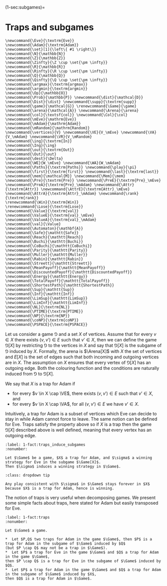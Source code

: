 (1-sec:subgames)=
# Traps and subgames

```{math}
\newcommand{\Eve}{\textrm{Eve}}
\newcommand{\Adam}{\textrm{Adam}}
\newcommand{\set}[1]{\left\{ #1 \right\}}
\newcommand{\N}{\mathbb{N}}
\newcommand{\Z}{\mathbb{Z}}
\newcommand{\Zinfty}{\Z \cup \set{\pm \infty}}
\newcommand{\R}{\mathbb{R}}
\newcommand{\Rinfty}{\R \cup \set{\pm \infty}}
\newcommand{\Q}{\mathbb{Q}}
\newcommand{\Qinfty}{\Q \cup \set{\pm \infty}}
\newcommand{\argmax}{\textrm{argmax}}
\newcommand{\argmin}{\textrm{argmin}}
\newcommand{\Op}{\mathbb{O}}
\newcommand{\Prob}{\mathbb{P}} \newcommand{\dist}{\mathcal{D}} \newcommand{\Dist}{\dist} \newcommand{\supp}{\textrm{supp}} 
\newcommand{\game}{\mathcal{G}} \renewcommand{\Game}{\game} \newcommand{\arena}{\mathcal{A}} \newcommand{\Arena}{\arena} 
\newcommand{\col}{\textsf{col}} \newcommand{\Col}{\col} 
\newcommand{\mEve}{\mathrm{Eve}}
\newcommand{\mAdam}{\mathrm{Adam}}
\newcommand{\mRandom}{\mathrm{Random}}
\newcommand{\vertices}{V} \newcommand{\VE}{V_\mEve} \newcommand{\VA}{V_\mAdam} \newcommand{\VR}{V_\mRandom} 
\newcommand{\ing}{\textrm{In}}
\newcommand{\Ing}{\ing}
\newcommand{\out}{\textrm{Out}}
\newcommand{\Out}{\out}
\newcommand{\dest}{\Delta} 
\newcommand{\WE}{W_\mEve} \newcommand{\WA}{W_\mAdam} 
\newcommand{\Paths}{\textrm{Paths}} \newcommand{\play}{\pi} \newcommand{\first}{\textrm{first}} \newcommand{\last}{\textrm{last}} 
\newcommand{\mem}{\mathcal{M}} \newcommand{\Mem}{\mem} 
\newcommand{\Pre}{\textrm{Pre}} \newcommand{\PreE}{\textrm{Pre}_\mEve} \newcommand{\PreA}{\textrm{Pre}_\mAdam} \newcommand{\Attr}{\textrm{Attr}} \newcommand{\AttrE}{\textrm{Attr}_\mEve} \newcommand{\AttrA}{\textrm{Attr}_\mAdam} \newcommand{\rank}{\textrm{rank}}
\renewcommand{\Win}{\textrm{Win}} 
\renewcommand{\Lose}{\textrm{Lose}} 
\newcommand{\Value}{\textrm{val}} 
\newcommand{\ValueE}{\textrm{val}_\mEve} 
\newcommand{\ValueA}{\textrm{val}_\mAdam}
\newcommand{\val}{\Value} 
\newcommand{\Automaton}{\mathbf{A}} 
\newcommand{\Safe}{\mathtt{Safe}}
\newcommand{\Reach}{\mathtt{Reach}} 
\newcommand{\Buchi}{\mathtt{Buchi}} 
\newcommand{\CoBuchi}{\mathtt{CoBuchi}} 
\newcommand{\Parity}{\mathtt{Parity}} 
\newcommand{\Muller}{\mathtt{Muller}} 
\newcommand{\Rabin}{\mathtt{Rabin}} 
\newcommand{\Streett}{\mathtt{Streett}} 
\newcommand{\MeanPayoff}{\mathtt{MeanPayoff}} 
\newcommand{\DiscountedPayoff}{\mathtt{DiscountedPayoff}}
\newcommand{\Energy}{\mathtt{Energy}}
\newcommand{\TotalPayoff}{\mathtt{TotalPayoff}}
\newcommand{\ShortestPath}{\mathtt{ShortestPath}}
\newcommand{\Sup}{\mathtt{Sup}}
\newcommand{\Inf}{\mathtt{Inf}}
\newcommand{\LimSup}{\mathtt{LimSup}}
\newcommand{\LimInf}{\mathtt{LimInf}}
\newcommand{\NL}{\textrm{NL}}
\newcommand{\PTIME}{\textrm{PTIME}}
\newcommand{\NP}{\textrm{NP}}
\newcommand{\coNP}{\textrm{coNP}}
\newcommand{\PSPACE}{\textrm{PSPACE}}
```
Let us consider a game $\Game$ and a set $X$ of vertices.
Assume that for every $v \in X$ there exists $(v,v') \in E$ such that $v' \in X$,
then we can define the game $\Game[X]$ by restricting $\Game$ to the vertices in $X$
and say that $\Game[X]$ is the subgame of $\Game$ induced by $X$.
Formally, the arena is $\Arena[X]$ with $X$ the set of vertices and $E[X]$ is the set of edges 
such that both incoming and outgoing vertices are in $X$.
The assumption on $X$ ensures that every vertex of $\Game[X]$ has an outgoing edge.
Both the colouring function and the conditions are naturally induced from $\Game$ to $\Game[X]$.


We say that $X$ is a trap for Adam if

*  for every $v \in X \cap \VE$, there exists $(v,v') \in E$ such that $v' \in X$, and 
*  for every $v \in X \cap \VA$, for all $(v,v') \in E$ we have $v' \in X$.

Intuitively, a trap for Adam is a subset of vertices which Eve can decide to stay in while Adam cannot force to leave.
The same notion can be defined for Eve.
Traps satisfy the property above so if $X$ is a trap then the game $\Game[X]$ described above is well defined, meaning 
that every vertex has an outgoing edge.

```{prf:observation} Traps induce subgames
:label: 1-fact:traps_induce_subgames
:nonumber:

Let $\Game$ be a game, $X$ a trap for Adam, and $\sigma$ a winning strategy for Eve in the subgame $\Game[X]$.
Then $\sigma$ induces a winning strategy in $\Game$.

```

```{admonition} Proof
:class: dropdown tip

Any play consistent with $\sigma$ in $\Game$ stays forever in $X$ because $X$ is a trap for Adam, hence is winning.

```

The notion of traps is very useful when decomposing games.
We present some simple facts about traps, here stated for Adam but easily transposed for Eve.

```{prf:observation} Traps
:label: 1-fact:traps
:nonumber:

Let $\Game$ a game.

*  Let $P,Q$ two traps for Adam in the game $\Game$, then $P$ is a trap for Adam in the subgame of $\Game$ induced by $Q$ 
(but $P \cap Q$ may not be a trap in $\Game$).
*  Let $P$ a trap for Eve in the game $\Game$ and $Q$ a trap for Adam in the game $\Game$, 
then $P \cap Q$ is a trap for Eve in the subgame of $\Game$ induced by $Q$.
*  Let $P$ a trap for Adam in the game $\Game$ and $Q$ a trap for Adam in the subgame of $\Game$ induced by $X$,
then $Q$ is a trap for Adam in $\Game$.

```

